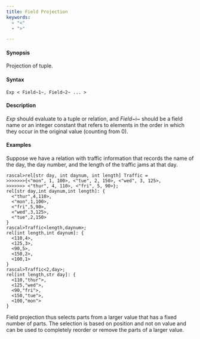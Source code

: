 ```yaml
---
title: Field Projection
keywords:
  - "<"
  - ">"

---
```


#### Synopsis

Projection of tuple.

#### Syntax

`Exp < Field~1~, Field~2~ ... >`

#### Description

_Exp_ should evaluate to a tuple or relation, and _Field_~i~ should be a field name or an integer constant
 that refers to elements in the order in which they occur in the original value (counting from 0). 

#### Examples

Suppose we have a relation with traffic information that records the name of the day, the day number, and the length of the traffic jams at that day.

```rascal-shell 
rascal>rel[str day, int daynum, int length] Traffic = 
>>>>>>>{<"mon", 1, 100>, <"tue", 2, 150>, <"wed", 3, 125>, 
>>>>>>> <"thur", 4, 110>, <"fri", 5, 90>};
rel[str day,int daynum,int length]: {
  <"thur",4,110>,
  <"mon",1,100>,
  <"fri",5,90>,
  <"wed",3,125>,
  <"tue",2,150>
}
rascal>Traffic<length,daynum>;
rel[int length,int daynum]: {
  <110,4>,
  <125,3>,
  <90,5>,
  <150,2>,
  <100,1>
}
rascal>Traffic<2,day>;
rel[int length,str day]: {
  <110,"thur">,
  <125,"wed">,
  <90,"fri">,
  <150,"tue">,
  <100,"mon">
}
```
Field projection thus selects parts from a larger value that has a fixed number of parts. The selection is based on position and not on value and can be used to completely reorder or remove the parts of a larger value.


